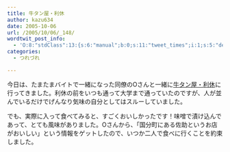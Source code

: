 ```yaml
---
title: 牛タン屋・利休
author: kazu634
date: 2005-10-06
url: /2005/10/06/_148/
wordtwit_post_info:
  - 'O:8:"stdClass":13:{s:6:"manual";b:0;s:11:"tweet_times";i:1;s:5:"delay";i:0;s:7:"enabled";i:1;s:10:"separation";s:2:"60";s:7:"version";s:3:"3.7";s:14:"tweet_template";b:0;s:6:"status";i:2;s:6:"result";a:0:{}s:13:"tweet_counter";i:2;s:13:"tweet_log_ids";a:1:{i:0;i:2095;}s:9:"hash_tags";a:0:{}s:8:"accounts";a:1:{i:0;s:7:"kazu634";}}'
categories:
  - つれづれ

---
```

<div class="section">
<p>
    今日は、たまたまバイトで一緒になった同僚のOさんと一緒に<a href="http://www.rikyu-gyutan.co.jp/" onclick="__gaTracker('send', 'event', 'outbound-article', 'http://www.rikyu-gyutan.co.jp/', '牛タン屋・利休');" target="blank">牛タン屋・利休</a>に行ってきました。利休の前をいつも通って大学まで通っていたのですが、人が並んでいるだけでげんなり気味の自分としてはスルーしていました。
</p>
  
<p>
    でも、実際に入って食べてみると、すごくおいしかったです！味噌で漬け込んであって、とても風味がありました。Oさんから、「国分町にある佐助というお店がおいしい」という情報をゲットしたので、いつか二人で食べに行くことを約束しました。
</p>
</div>